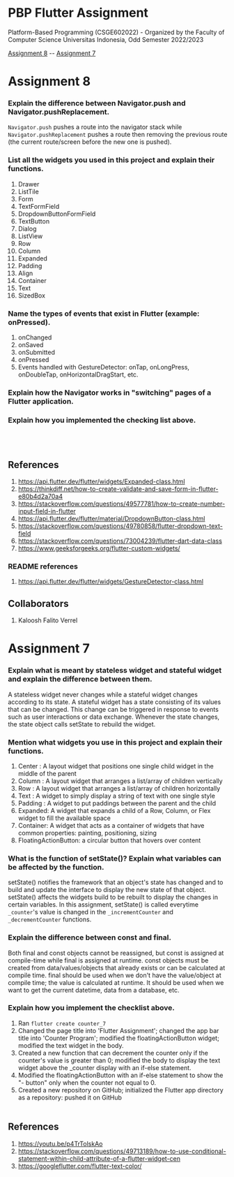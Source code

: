 # PBP Flutter Assignment

Platform-Based Programming (CSGE602022) - Organized by the Faculty of Computer Science Universitas Indonesia, Odd Semester 2022/2023

[Assignment 8](#assignment-8) -- [Assignment 7](#assignment-7)

# Assignment 8
### Explain the difference between Navigator.push and Navigator.pushReplacement.
`Navigator.push` pushes a route into the navigator stack while `Navigator.pushReplacement` pushes a route then removing the previous route (the current route/screen before the new one is pushed).

### List all the widgets you used in this project and explain their functions.
1. Drawer
2. ListTile
3. Form
4. TextFormField
5. DropdownButtonFormField
6. TextButton
7. Dialog
8. ListView
9. Row
10. Column
11. Expanded
12. Padding
13. Align
14. Container
15. Text
16. SizedBox

### Name the types of events that exist in Flutter (example: onPressed).
1. onChanged
2. onSaved
3. onSubmitted
4. onPressed
5. Events handled with GestureDetector: onTap, onLongPress, onDoubleTap, onHorizontalDragStart, etc.

### Explain how the Navigator works in "switching" pages of a Flutter application.

### Explain how you implemented the checking list above.

<br><br>
## References
1. https://api.flutter.dev/flutter/widgets/Expanded-class.html
2. https://thinkdiff.net/how-to-create-validate-and-save-form-in-flutter-e80b4d2a70a4
3. https://stackoverflow.com/questions/49577781/how-to-create-number-input-field-in-flutter
4. https://api.flutter.dev/flutter/material/DropdownButton-class.html
5. https://stackoverflow.com/questions/49780858/flutter-dropdown-text-field
6. https://stackoverflow.com/questions/73004239/flutter-dart-data-class
7. https://www.geeksforgeeks.org/flutter-custom-widgets/
### README references
1. https://api.flutter.dev/flutter/widgets/GestureDetector-class.html
## Collaborators
1. Kaloosh Falito Verrel

# Assignment 7
### Explain what is meant by stateless widget and stateful widget and explain the difference between them.
A stateless widget never changes while a stateful widget changes according to its state. A stateful widget has a state consisting of its values that can be changed. This change can be triggered in response to events such as user interactions or data exchange. Whenever the state changes, the state object calls setState to rebuild the widget.

### Mention what widgets you use in this project and explain their functions.
1. Center  : A layout widget that positions one single child widget in the middle of the parent
2. Column  : A layout widget that arranges a list/array of children vertically
3. Row     : A layout widget that arranges a list/array of children horizontally
4. Text    : A widget to simply display a string of text with one single style
5. Padding : A widget to put paddings between the parent and the child
6. Expanded: A widget that expands a child of a Row, Column, or Flex widget to fill the available space
7. Container: A widget that acts as a container of widgets that have common properties: painting, positioning, sizing
8. FloatingActionButton: a circular button that hovers over content

### What is the function of setState()? Explain what variables can be affected by the function.
setState() notifies the framework that an object's state has changed and to build and update the interface to display the new state of that object. setState() affects the widgets build to be rebuilt to display the changes in certain variables. In this assignment, setState() is called everytime `_counter`'s value is changed in the `_incrementCounter` and `_decrementCounter` functions.

### Explain the difference between const and final.
Both final and const objects cannot be reassigned, but const is assigned at compile-time while final is assigned at runtime. const objects must be created from data/values/objects that already exists or can be calculated at compile time. final should be used when we don't have the value/object at compile time; the value is calculated at runtime. It should be used when we want to get the current datetime, data from a database, etc.

### Explain how you implement the checklist above.
1. Ran `flutter create counter_7`
2. Changed the page title into 'Flutter Assignment'; changed the app bar title into 'Counter Program'; modified the floatingActionButton widget; modified the text widget in the body.
3. Created a new function that can decrement the counter only if the counter's value is greater than 0; modified the body to display the text widget above the _counter display with an if-else statement.
4. Modified the floatingActionButton with an if-else statement to show the "- button" only when the counter not equal to 0.
5. Created a new repository on GitHub; initialized the Flutter app directory as a repository: pushed it on GitHub
<br><br>
## References
1. https://youtu.be/p4TrTolskAo
2. https://stackoverflow.com/questions/49713189/how-to-use-conditional-statement-within-child-attribute-of-a-flutter-widget-cen
3. https://googleflutter.com/flutter-text-color/
